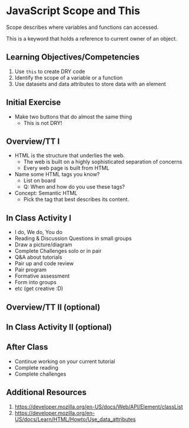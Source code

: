 # JavaScript Scope and This

Scope describes where variables and functions can 
accessed. 

This is a keyword that holds a reference to current owner 
of an object. 

## Learning Objectives/Competencies

1. Use `this` to create DRY code
1. Identify the scope of a variable or a function 
1. Use datasets and data attributes to store data with an element

## Initial Exercise

- Make two buttons that do almost the same thing
  - This is not DRY!

## Overview/TT I 

- HTML is the structure that underlies the web. 
  - The web is built on a highly sophisticated separation of concerns
  - Every web page is built from HTML
- Name some HTML tags you know?
  - List on board 
  - Q: When and how do you use these tags? 
- Concept: Semantic HTML
  - Pick the tag that best describes its content. 

## In Class Activity I

- I do, We do, You do
- Reading & Discussion Questions in small groups
- Draw a picture/diagram
- Complete Challenges solo or in pair
- Q&A about tutorials
- Pair up and code review
- Pair program
- Formative assessment
- Form into groups
- etc (get creative :D)

## Overview/TT II (optional)

## In Class Activity II (optional)

## After Class

- Continue working on your current tutorial
- Complete reading
- Complete challenges

## Additional Resources

1. https://developer.mozilla.org/en-US/docs/Web/API/Element/classList
1. https://developer.mozilla.org/en-US/docs/Learn/HTML/Howto/Use_data_attributes
